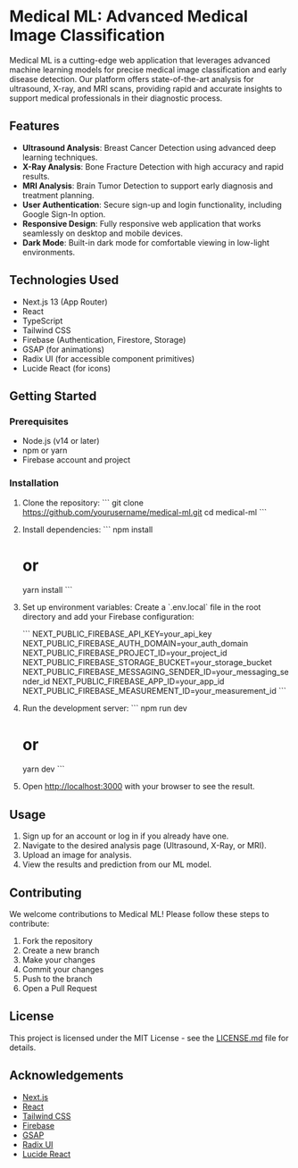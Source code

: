 # Medical ML: Advanced Medical Image Classification


Medical ML is a cutting-edge web application that leverages advanced machine learning models for precise medical image classification and early disease detection. Our platform offers state-of-the-art analysis for ultrasound, X-ray, and MRI scans, providing rapid and accurate insights to support medical professionals in their diagnostic process.

## Features

- **Ultrasound Analysis**: Breast Cancer Detection using advanced deep learning techniques.
- **X-Ray Analysis**: Bone Fracture Detection with high accuracy and rapid results.
- **MRI Analysis**: Brain Tumor Detection to support early diagnosis and treatment planning.
- **User Authentication**: Secure sign-up and login functionality, including Google Sign-In option.
- **Responsive Design**: Fully responsive web application that works seamlessly on desktop and mobile devices.
- **Dark Mode**: Built-in dark mode for comfortable viewing in low-light environments.

## Technologies Used

- Next.js 13 (App Router)
- React
- TypeScript
- Tailwind CSS
- Firebase (Authentication, Firestore, Storage)
- GSAP (for animations)
- Radix UI (for accessible component primitives)
- Lucide React (for icons)

## Getting Started

### Prerequisites

- Node.js (v14 or later)
- npm or yarn
- Firebase account and project

### Installation

1. Clone the repository:
   \`\`\`
   git clone https://github.com/yourusername/medical-ml.git
   cd medical-ml
   \`\`\`

2. Install dependencies:
   \`\`\`
   npm install
   # or
   yarn install
   \`\`\`

3. Set up environment variables:
   Create a \`.env.local\` file in the root directory and add your Firebase configuration:

   \`\`\`
   NEXT_PUBLIC_FIREBASE_API_KEY=your_api_key
   NEXT_PUBLIC_FIREBASE_AUTH_DOMAIN=your_auth_domain
   NEXT_PUBLIC_FIREBASE_PROJECT_ID=your_project_id
   NEXT_PUBLIC_FIREBASE_STORAGE_BUCKET=your_storage_bucket
   NEXT_PUBLIC_FIREBASE_MESSAGING_SENDER_ID=your_messaging_sender_id
   NEXT_PUBLIC_FIREBASE_APP_ID=your_app_id
   NEXT_PUBLIC_FIREBASE_MEASUREMENT_ID=your_measurement_id
   \`\`\`

4. Run the development server:
   \`\`\`
   npm run dev
   # or
   yarn dev
   \`\`\`

5. Open [http://localhost:3000](http://localhost:3000) with your browser to see the result.

## Usage

1. Sign up for an account or log in if you already have one.
2. Navigate to the desired analysis page (Ultrasound, X-Ray, or MRI).
3. Upload an image for analysis.
4. View the results and prediction from our ML model.

## Contributing

We welcome contributions to Medical ML! Please follow these steps to contribute:

1. Fork the repository
2. Create a new branch 
3. Make your changes
4. Commit your changes 
5. Push to the branch
6. Open a Pull Request

## License

This project is licensed under the MIT License - see the [LICENSE.md](LICENSE.md) file for details.

## Acknowledgements

- [Next.js](https://nextjs.org/)
- [React](https://reactjs.org/)
- [Tailwind CSS](https://tailwindcss.com/)
- [Firebase](https://firebase.google.com/)
- [GSAP](https://greensock.com/gsap/)
- [Radix UI](https://www.radix-ui.com/)
- [Lucide React](https://lucide.dev/)


